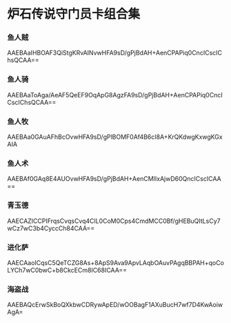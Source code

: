 # 炉石传说守门员卡组合集

### 鱼人贼

AAEBAaIHBOAF3QiStgKRvAINvwHFA9sD/gPjBdAH+AenCPAPiq0CncICscIChsQCAA==

### 鱼人骑

AAEBAaToAga/AeAF5QeEF9OqApG8AgzFA9sD/gPjBdAH+AenCPAPiq0CncICscIChsQCAA==

### 鱼人牧

AAEBAa0GAuAFhBcOvwHFA9sD/gPlBOMF0Af4B6cI8A+KrQKdwgKxwgKGxAIA

### 鱼人术

AAEBAf0GAq8E4AUOvwHFA9sD/gPjBdAH+AenCMIIxAjwD60QncICscICAA==

### 青玉德

AAECAZICCPIFrqsCvqsCvq4ClL0CoM0Cps4CmdMCC0Bf/gHEBuQItLsCy7wCz7wC3b4CyccCh84CAA==

### 进化萨

AAECAaoICqsC5QeTCZG8As+8ApS9Ava9ApvLAqbOAuvPAgqBBPAH+qoCoLYCh7wC0bwC+b8CkcECm8IC68ICAA==

### 海盗战

AAEBAQcErwSkBoQXkbwCDRywApED/wOOBagF1AXuBucH7wf7D4KwAoiwAgA=

